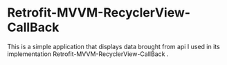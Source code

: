 # Retrofit-MVVM-RecyclerView-CallBack
This is a simple application that displays data brought from api
I used in its implementation Retrofit-MVVM-RecyclerView-CallBack .

